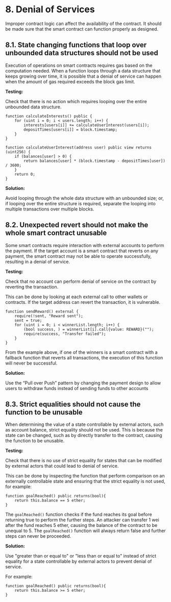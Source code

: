 # 8. Denial of Services

Improper contract logic can affect the availability of the contract. It should be made sure that the smart contract can function properly as designed.

## 8.1. State changing functions that loop over unbounded data structures should not be used

Execution of operations on smart contracts requires gas based on the computation needed. When a function loops through a data structure that keeps growing over time, it is possible that a denial of service can happen when the amount of gas required exceeds the block gas limit.

**Testing:**

Check that there is no action which requires looping over the entire unbounded data structure.

```solidity
function calculateInterests() public {
	for (uint i = 0; i < users.length; i++) {
		interests[users[i]] += calculateUserInterest(users[i]);
		depositTimes[users[i]] = block.timestamp;
	}
}

function calculateUserInterest(address user) public view returns (uint256) {
	if (balances[user] > 0) {
		return balances[user] * (block.timestamp - depositTimes[user]) / 3600;
	}
	return 0;
}
```

**Solution:**

Avoid looping through the whole data structure with an unbounded size; or, if looping over the entire structure is required, separate the looping into multiple transactions over multiple blocks.

## 8.2. Unexpected revert should not make the whole smart contract unusable

Some smart contracts require interaction with external accounts to perform the payment. If the target account is a smart contract that reverts on any payment, the smart contract may not be able to operate successfully, resulting in a denial of service.

**Testing:**

Check that no account can perform denial of service on the contract by reverting the transaction.

This can be done by looking at each external call to other wallets or contracts. If the target address can revert the transaction, it is vulnerable.

```solidity
function sendReward() external {
	require(!sent, "Reward sent");
	sent = true;
	for (uint i = 0; i < winnerList.length; i++) {
		(bool success, ) = winnerList[i].call{value: REWARD}("");
		require(success, "Transfer failed");
	}
}
```

From the example above, if one of the winners is a smart contract with a fallback function that reverts all transactions, the execution of this function will never be successful.

**Solution:**

Use the “Pull over Push” pattern by changing the payment design to allow users to withdraw funds instead of sending funds to other accounts

## 8.3. Strict equalities should not cause the function to be unusable

When determining the value of a state controllable by external actors, such as account balance, strict equality should not be used. This is because the state can be changed, such as by directly transfer to the contract, causing the function to be unusable.

**Testing:**

Check that there is no use of strict equality for states that can be modified by external actors that could lead to denial of service.

This can be done by inspecting the function that perform comparison on an externally controllable state and ensuring that the strict equality is not used, for example:

```solidity
function goalReached() public returns(bool){
    return this.balance == 5 ether;
}
```

The `goalReached()` function checks if the fund reaches its goal before returning true to perform the further steps. An attacker can transfer 1 wei after the fund reaches 5 ether, causing the balance of the contract to be unequal to 5. The `goalReached()` function will always return false and further steps can never be proceeded.

**Solution:**

Use "greater than or equal to" or "less than or equal to" instead of strict equality for a state controllable by external actors to prevent denial of service.

For example:

```solidity
function goalReached() public returns(bool){
    return this.balance >= 5 ether;
}
```